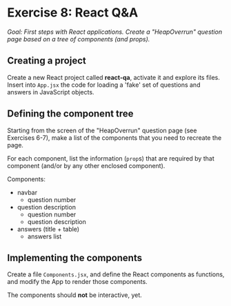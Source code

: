 # Exercise 8: React Q&A

_Goal: First steps with React applications. Create a "HeapOverrun" question page based on a tree of components (and props)._

## Creating a project

Create a new React project called **react-qa**, activate it and explore its files. Insert into `App.jsx` the code for loading a 'fake' set of questions and answers in JavaScript objects.

## Defining the component tree

Starting from the screen of the "HeapOverrun" question page (see Exercises 6-7), make a list of the components that you need to recreate the page.

For each component, list the information (`prop`s) that are required by that component (and/or by any other enclosed component).

Components:

- navbar
  - question number
- question description
  - question number
  - question description
- answers (title + table)
  - answers list

## Implementing the components

Create a file `Components.jsx`, and define the React components as functions, and modify the App to render those components.

The components should **not** be interactive, yet.
